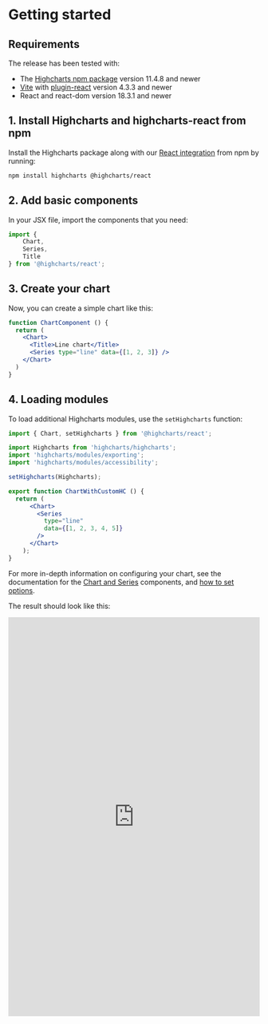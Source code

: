 # Getting started

## Requirements

The release has been tested with:

* The [Highcharts npm package](https://www.npmjs.com/package/highcharts) version 11.4.8 and newer
* [Vite](https://vite.dev/) with [plugin-react](https://www.npmjs.com/package/@vitejs/plugin-react) version 4.3.3 and newer
* React and react-dom version 18.3.1 and newer

## 1. Install Highcharts and highcharts-react from npm

Install the Highcharts package along with our [React integration](https://www.npmjs.com/package/@highcharts/react) from npm by running:

```sh
npm install highcharts @highcharts/react
```

## 2. Add basic components

In your JSX file, import the components that you need:

```jsx
import {
    Chart,
    Series,
    Title
} from '@highcharts/react';
```

## 3. Create your chart

Now, you can create a simple chart like this:

```jsx
function ChartComponent () {
  return (
    <Chart>
      <Title>Line chart</Title>
      <Series type="line" data={[1, 2, 3]} />
    </Chart>
  )
}
```

## 4. Loading modules

To load additional Highcharts modules, use the `setHighcharts` function:

```jsx
import { Chart, setHighcharts } from '@highcharts/react';

import Highcharts from 'highcharts/highcharts';
import 'highcharts/modules/exporting';
import 'highcharts/modules/accessibility';

setHighcharts(Highcharts);

export function ChartWithCustomHC () {
  return (
      <Chart>
        <Series
          type="line"
          data={[1, 2, 3, 4, 5]}
        />
      </Chart>
    );
}
```

For more in-depth information on configuring your chart, see the documentation
for the [Chart and Series](https://www.highcharts.com/docs/react/series-and-chart-types) components,
and [how to set options](https://www.highcharts.com/docs/react/options).


The result should look like this:

<iframe src="https://www.highcharts.com/samples/embed/highcharts/react/basic" style="width: 100%; height: 800px; border: 0;" > </iframe>
